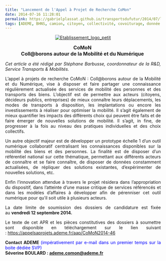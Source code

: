 ```yaml
---
title: "Lancement de l'Appel à Projet de Recherche CoMon"
date: 2014-07-16 11:28:01
permalink: https://gabrielplassat.github.io/transportsdufutur/2014/07/lancement-par-lademe-de-lappel-a-projet-de-recherche-comon-2.html
tags: [ADEME, BHNS, camion, citoyen, collectivité, covoiturage, donnée data, innovation, logistique, management de la mobilité, marchandises, multimodes, partage de données, plate-forme, Service de mobilité, territoire, Véhicule]
---
```


<p style="text-align: center"><a class="asset-img-link" href="https://gabrielplassat.github.io/transportsdufutur/wp-content/uploads/sites/6/old/6a0120a66d2ad4970b01a511e2a4aa970c-pi.png"><img alt="Etablissement_logo_petit" border="0" class="asset  asset-image at-xid-6a0120a66d2ad4970b01a511e2a4aa970c img-responsive" src="/wp-content/uploads/sites/6/old/6a0120a66d2ad4970b01a511e2a4aa970c-800wi.png" title="Etablissement_logo_petit" /></a></p> <p style="text-align: center"><span style="font-size: 12pt"><strong>CoMoN </strong></span><br /><span style="font-size: 12pt"><strong>Coll@borons autour de la Mobilité et du Numérique </strong></span></p> <p style="text-align: justify"><em>Cet article a été rédigé par Stéphane Barbusse, coordonnateur de la R&D, Service Transports & Mobilités. </em></p> <p style="text-align: justify">L’appel à projets de recherche CoMoN : Coll@borons autour de la Mobilité et du Numérique, vise à disposer et faire partager une connaissance régulièrement actualisée des services de mobilité des personnes et des transports des biens. L’objectif est de permettre aux acteurs (citoyens, décideurs publics, entreprises) de mieux connaître leurs déplacements, les modes de transports à disposition, les implantations ou encore les investissements à réaliser pour optimiser la mobilité. Il s’agit également de mieux quantifier les impacts des différents choix qui peuvent être faits et de faire émerger de nouvelles solutions de mobilité. Il s’agit, in fine, de progresser à la fois au niveau des pratiques individuelles et des choix collectifs.</p> <p style="text-align: justify">Un autre objectif majeur est de développer un prototype échelle 1 d’un outil numérique collaboratif centralisant les connaissances disponibles sur la mobilité des biens et des personnes. La finalité est de disposer d’un référentiel national sur cette thématique, permettant aux différents acteurs de connaître et se faire connaître, de disposer de données constamment actualisées, de répliquer des solutions existantes, d’expérimenter de nouvelles solutions, etc.</p> <p style="text-align: justify">Enfin l’innovation attendue à travers le projet résidera dans l’appropriation du dispositif, dans l’atteinte d’une masse critique de services référencés et dans les modèles d’affaires à développer afin de pérenniser cet outil numérique pour qu’il soit utile à plusieurs acteurs.</p> <p style="text-align: justify">La date limite de soumission des dossiers de candidature est fixée au <strong>vendredi 12 septembre 2014.</strong></p> <p style="text-align: justify">Le texte de cet APR et les pièces constitutives des dossiers à soumettre sont disponible en téléchargement sur le lien suivant : <a href="https://appelsaprojets.ademe.fr/aap/CoMoN2014-46" target="_self" title="APR ADEME 2014 : CoMoN">https://appelsaprojets.ademe.fr/aap/CoMoN2014-46</a></p> <p style="text-align: justify"><strong>Contact ADEME </strong><span style="color: #0000ff">(impérativement par e-mail dans un premier temps sur la boite dédiée SVP)</span><br /><strong>Séverine BOULARD :</strong><strong> <a href="mailto:ademe.comon@ademe.fr" target="_blank">ademe.comon@ademe.fr</a></strong></p> <p> </p> <p> </p> <p> </p>
